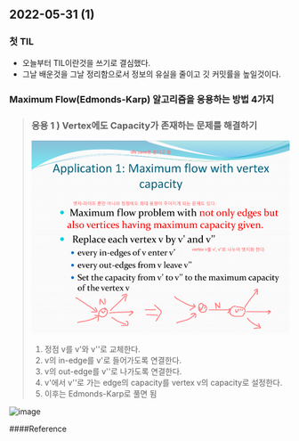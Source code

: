 2022-05-31 (1)
---

### 첫 TIL
- 오늘부터 TIL이란것을 쓰기로 결심했다.
- 그날 배운것을 그날 정리함으로서 정보의 유실을 줄이고 깃 커밋률을 높일것이다.

### Maximum Flow(Edmonds-Karp) 알고리즘을 응용하는 방법 4가지
> ### 응용 1 ) Vertex에도 Capacity가 존재하는 문제를 해결하기
> ![](2022-05-31-23-10-06.png)
> 1. 정점 v를 v'와 v''로 교체한다.
> 2. v의 in-edge를 v'로 들어가도록 연결한다.
> 3. v의 out-edge를 v''로 나가도록 연결한다.
> 4. v'에서 v''로 가는 edge의 capacity를 vertex v의 capacity로 설정한다.
> 5. 이후는 Edmonds-Karp로 풀면 됨


![image](https://user-images.githubusercontent.com/18459532/171197079-b2c4848c-4c01-4d9a-9f21-98416c0111dd.png)


####Reference
